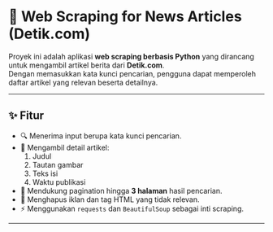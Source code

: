 # 📰 Web Scraping for News Articles (Detik.com)

Proyek ini adalah aplikasi **web scraping berbasis Python** yang dirancang untuk mengambil artikel berita dari **Detik.com**.  
Dengan memasukkan kata kunci pencarian, pengguna dapat memperoleh daftar artikel yang relevan beserta detailnya.

---

## ✨ Fitur

- 🔍 Menerima input berupa kata kunci pencarian.
- 📑 Mengambil detail artikel:
  1. Judul  
  2. Tautan gambar  
  3. Teks isi  
  4. Waktu publikasi
- 📄 Mendukung pagination hingga **3 halaman** hasil pencarian.
- 🧹 Menghapus iklan dan tag HTML yang tidak relevan.
- ⚡ Menggunakan `requests` dan `BeautifulSoup` sebagai inti scraping.

---

